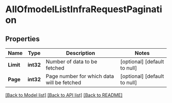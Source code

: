 # AllOfmodelListInfraRequestPagination

## Properties
Name | Type | Description | Notes
------------ | ------------- | ------------- | -------------
**Limit** | **int32** | Number of data to be fetched | [optional] [default to null]
**Page** | **int32** | Page number for which data will be fetched | [optional] [default to null]

[[Back to Model list]](../README.md#documentation-for-models) [[Back to API list]](../README.md#documentation-for-api-endpoints) [[Back to README]](../README.md)

